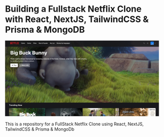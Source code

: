 # Building a Fullstack Netflix Clone with React, NextJS, TailwindCSS & Prisma & MongoDB

![image](./public/images/screenshot-image.png)

This is a repository for a FullStack Netflix Clone using React, NextJS, TailwindCSS & Prisma & MongoDb
